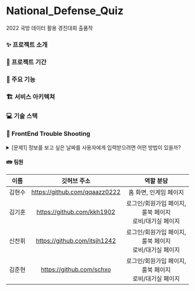 # National_Defense_Quiz
2022 국방 데이터 활용 경진대회 출품작

### ✨ 프로젝트 소개

### 📆 프로젝트 기간

### 🔧 주요 기능

### 🏗 서비스 아키텍쳐

### 💻 기술 스택

### &#127919; FrontEnd Trouble Shooting

<details>
<summary>[문제1] 정보를 보고 싶은 날짜를 사용자에게 입력받으려면 어떤 방법이 있을까?</summary>
<div markdown="1">       

  </br>[해결1] 1-12월에 해당하는 버튼과 1-31일에 해당하는 버튼을 만들어 각각 스크롤뷰에 넣고 사용자가 원하는 월, 일을 선택할 수 있게 하자.
  </br>[문제1-1] 버튼들이 너무 많아지고 해당 버튼에 각각 이벤트를 정의하기 위한 코드들이 과도하게 사용 됨
  </br>[문제1-2]다른 액티비티로 날짜 데이터를 넘겨줄 때, 형식을 각각 맞춰야 하는 문제가 있음
  </br>[해결1-1, 1-2] 위 문제를 해결하기 위해 캘린더뷰를 사용 → 캘린더뷰를 통해 사용자에게 날짜를 입력받고, 년/월/일을 각각의 변수에 담아서 사용함으로 문제 해결
  
</div>
</details>



#### 👪  팀원
|   이름    |         깃허브 주소         |                            역할 분담                            |
| :-------: | :-------------------------: | :-------------------------------------------------------------: |
|  김현수  | https://github.com/qqaazz0222 |                     홈 화면, 인게임 페이지                      |
|  김기훈  | https://github.com/kkh1902 | 로그인/회원가입 페이지,<br/> 룰북 페이지<br/>로비/대기실 페이지 |
|  신찬휘  | https://github.com/itsjh1242 | 로그인/회원가입 페이지,<br/> 룰북 페이지<br/>로비/대기실 페이지 |
|  김준현  | https://github.com/schxo | 로그인/회원가입 페이지,<br/> 룰북 페이지<br/>로비/대기실 페이지 |

